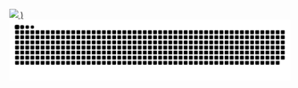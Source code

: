 [![](https://github-readme-stats.vercel.app/api?username=saulrodvaq&show_icons=true&theme=dark)
)](https://github.com/saulrodvaq/github-readme-stats)
<img alt="snake eating my contributions" src="https://raw.githubusercontent.com/saulrodvaq/saulrodvaq/output/github-contribution-grid-snake-dark.svg" />
